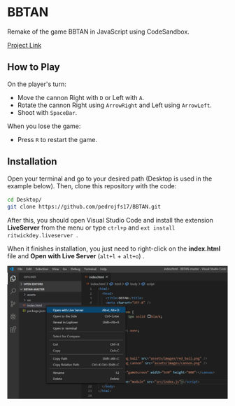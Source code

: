 # BBTAN

Remake of the game BBTAN in JavaScript using CodeSandbox.

[Project Link](https://codesandbox.io/s/github/pedrojfs17/BBTAN)

## How to Play

On the player's turn:
* Move the cannon Right with ```D``` or Left with ```A```.
* Rotate the cannon Right using ```ArrowRight``` and Left using ```ArrowLeft```.
* Shoot with ```SpaceBar```.

When you lose the game:
* Press ```R``` to restart the game.

## Installation

Open your terminal and go to your desired path (Desktop is used in the example below). Then, clone this repository with the code:

```bash
cd Desktop/
git clone https://github.com/pedrojfs17/BBTAN.git
```

After this, you should open Visual Studio Code and install the extension **LiveServer** from the menu or type ```ctrl+p``` and ```ext install ritwickdey.liveserver ```. 

When it finishes installation, you just need to right-click on the **index.html** file and **Open with Live Server** (```alt+l``` + ```alt+o```) .

![Open With Live Server](https://github.com/pedrojfs17/BBTAN/blob/master/assets/images/openWithLiveServer.PNG)


